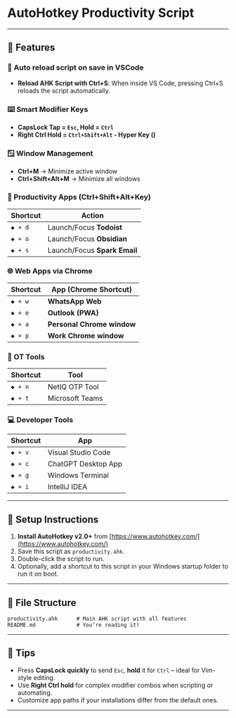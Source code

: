 # AutoHotkey Productivity Script

---

## 🚀 Features

### 🔄 Auto reload script on save in VSCode
- **Reload AHK Script with Ctrl+S**: When inside VS Code, pressing Ctrl+S reloads the script automatically.

### ⌨️ Smart Modifier Keys
- **CapsLock Tap = `Esc`, Hold = `Ctrl`**
- **Right Ctrl Hold = `Ctrl+Shift+Alt` - Hyper Key ()**

### 🪟 Window Management
- **Ctrl+M** → Minimize active window  
- **Ctrl+Shift+Alt+M** → Minimize all windows

### 🧠 Productivity Apps (Ctrl+Shift+Alt+Key)
| Shortcut       | Action                        |
|----------------|-------------------------------|
| `◆ + d`    | Launch/Focus **Todoist**       |
| `◆ + o`    | Launch/Focus **Obsidian**      |
| `◆ + s`    | Launch/Focus **Spark Email**   |

### 🌐 Web Apps via Chrome
| Shortcut       | App (Chrome Shortcut)         |
|----------------|-------------------------------|
| `◆ + w`    | **WhatsApp Web**              |
| `◆ + e`    | **Outlook (PWA)**             |
| `◆ + a`    | **Personal Chrome window**       |
| `◆ + p`    | **Work Chrome window**          |

### 🔐 OT Tools
| Shortcut       | Tool                          |
|----------------|-------------------------------|
| `◆ + n`    | NetIQ OTP Tool                |
| `◆ + t`    | Microsoft Teams               |

### 💻 Developer Tools
| Shortcut       | App                           |
|----------------|-------------------------------|
| `◆ + v`    | Visual Studio Code            |
| `◆ + c`    | ChatGPT Desktop App           |
| `◆ + g`    | Windows Terminal              |
| `◆ + i`    | IntelliJ IDEA                 |

---

## 🔧 Setup Instructions

1. **Install AutoHotkey v2.0+** from [https://www.autohotkey.com/](https://www.autohotkey.com/)
2. Save this script as `productivity.ahk`.
3. Double-click the script to run.
4. Optionally, add a shortcut to this script in your Windows startup folder to run it on boot.

---

## 📂 File Structure

```
productivity.ahk      # Main AHK script with all features
README.md             # You’re reading it!
```

---

## 🧠 Tips

- Press **CapsLock quickly** to send `Esc`, **hold** it for `Ctrl` – ideal for Vim-style editing.
- Use **Right Ctrl hold** for complex modifier combos when scripting or automating.
- Customize app paths if your installations differ from the default ones.

---

